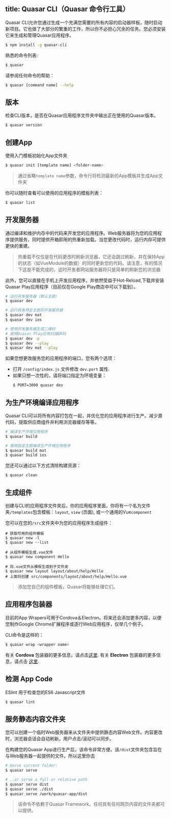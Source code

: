 title: Quasar CLI（Quasar 命令行工具）
---
Quasar CLI允许您通过生成一个充满您需要的所有内容的启动器样板，随时启动新项目。它也做了大部分的繁重的工作，所以你不必担心冗余的任务。您必须安装它来生成和管理Quasar应用程序。

``` bash
$ npm install -g quasar-cli
```

熟悉的命令列表:
``` bash
$ quasar
```

请参阅任何命令的帮助：
``` bash
$ quasar [command name] --help
```

## 版本

检查CLI版本，是否在Quasar应用程序文件夹中输出正在使用的Quasar版本。

``` bash
$ quasar version
```

## 创建App

使用入门模板初始化App文件夹
``` bash
$ quasar init [template name] <folder-name>
```

> 通过省略`template name`参数，命令行将检测最新的App模板并生成App文件夹

你可以随时查看可以使用的应用程序的模板列表：

``` bash
$ quasar list
```

## 开发服务器
通过编译和维护内存中的代码来开发您的应用程序。Web服务器将为您的应用程序提供服务，同时提供开箱即用的热重新加载。当您更改代码时，运行内存可提供更快的重建。

> 热重载不仅仅是在代码更改时刷新浏览器，它还会跳过刷新，并在保持App的状态（如VueModule的数据）的同时更新您的代码。请注意，有的情况下这是不能完成的，这时开发者网站服务器将只是简单的刷新您的浏览器

此外，您可以直接在手机上开发应用程序，并依然受益于Hot-Reload,下载并安装Quasar Play应用程序（目前仅在Google Play商店中可以下载到）。

``` bash
# 运行开发服务器（默认主题）
$ quasar dev

# 运行具有特定主题的开发服务器
$ quasar dev mat
$ quasar dev ios

# 使用开发服务器生成二维码
# 使用Quasar Play应用扫描QR码
$ quasar dev -p
$ quasar dev --play
$ quasar dev mat --play
```

如果您想更改服务您的应用程序的端口，您有两个选项：
* 打开 `/config/index.js` 文件修改 `dev.port` 属性.
* 如果只想一次性的，请将端口指定为环境变量：
  ``` bash
  $ PORT=3000 quasar dev
  ```

## 为生产环境编译应用程序
Quasar CLI可以将所有内容打包在一起，并优化您的应用程序进行生产。减少源代码，提取供应商组件并利用浏览器缓存等等。

``` bash
# 编译生产环境应用程序
$ quasar build

# 使用指定主题编译生产环境应用程序
$ quasar build mat
$ quasar build ios
```

您还可以通过以下方式清除构建资源：
``` bash
$ quasar clean
```

## 生成组件
创建与CLI的应用程序文件夹后，你的应用程序里面，你将有一个名为文件夹`/templates`包含模板：`layout`, `view` (页面), 或一个通用的Vue`component`

您可以在您的`/src`文件夹中为您的应用程序生成组件：
```
# 获取可用的组件模板
$ quasar new -l
$ quasar new --list

# 从组件模板生成.vue文件
$ quasar new component Hello

# 将.vue文件从模板生成到子文件夹
$ quasar new layout layout/about/help/Hello
# 上面将创建 src/components/layout/about/help/Hello.vue
```

> 添加您自己的组件模板，Quasar将能够处理它们。 

## 应用程序包装器
目前的App Wrapers可用于Cordova＆Electron。将来还会添加更多内容，以便您制作Google Chrome扩展程序或逐行Web应用程序，仅举几个例子。

CLI命令是这样的：
``` bash
$ quasar wrap <wrapper name>
```

有关 **Cordova** 包装器的更多信息，请点击[这里](/guide/cordova-wrapper.html).
有关 **Electron** 包装器的更多信息，请点击 [这里](/guide/electron-wrapper.html).

## 检测 App Code
ESlint 用于检查您的ES6 Javascript文件

``` bash
$ quasar lint
```

## 服务静态内容文件夹
您可以创建一个临时Web服务器来从文件夹中提供静态内容Web文件。内容更改时，浏览器会话会自动刷新。用户点击/滚动可以同步。

在构建您的Quasar App进行生产后，该命令非常方便。该`/dist`文件夹包含旨在与Web服务器一起提供的文件。所以这里你去

``` bash
# Serve current folder:
$ quasar serve

# ..or serve a full or relative path
$ quasar serve dist
$ quasar serve ./dist
$ quasar serve /work/quasar-app/dist
```

> 该命令不依赖于Quasar Framework。任何具有任何网页内容的文件夹都可以提供。
